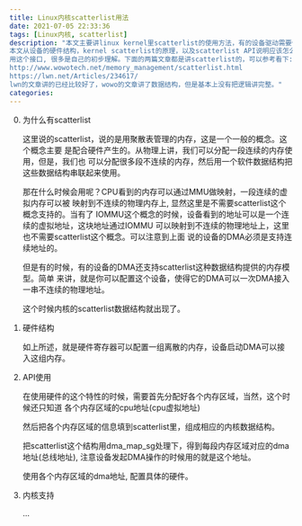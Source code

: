 ```yaml
---
title: Linux内核scatterlist用法
date: 2021-07-05 22:33:36
tags: [Linux内核, scatterlist]
description: "本文主要讲linux kernel里scatterlist的使用方法，有的设备驱动需要使用这个接口编程。
本文从设备的硬件结构，kernel scatterlist的原理，以及scatterlist API说明应该怎么
用这个接口, 很多是自己的初步理解。下面的两篇文章都是讲scatterlist的，可以参考看下:
http://www.wowotech.net/memory_management/scatterlist.html
https://lwn.net/Articles/234617/
lwn的文章讲的已经比较好了，wowo的文章讲了数据结构，但是基本上没有把逻辑讲完整。"
categories:
---
```


0. 为什么有scatterlist

   这里说的scatterlist，说的是用聚散表管理的内存，这是一个一般的概念。这个概念主要
   是配合硬件产生的。从物理上讲，我们可以分配一段连续的内存使用，但是，我们也
   可以分配很多段不连续的内存，然后用一个软件数据结构把这些数据结构串联起来使用。

   那在什么时候会用呢？CPU看到的内存可以通过MMU做映射，一段连续的虚拟内存可以被
   映射到不连续的物理内存上, 显然这里是不需要scatterlist这个概念支持的。当有了
   IOMMU这个概念的时候，设备看到的地址可以是一个连续的虚拟地址，这块地址通过IOMMU
   可以映射到不连续的物理地址上，这里也不需要scatterlist这个概念。可以注意到上面
   说的设备的DMA必须是支持连续地址的。

   但是有的时候，有的设备的DMA还支持scatterlist这种数据结构提供的内存模型。简单
   来讲，就是你可以配置这个设备，使得它的DMA可以一次DMA接入一串不连续的物理地址。

   这个时候内核的scatterlist数据结构就出现了。

1. 硬件结构

   如上所述，就是硬件寄存器可以配置一组离散的内存，设备启动DMA可以接入这组内存。

2. API使用

   在使用硬件的这个特性的时候，需要首先分配好各个内存区域，当然，这个时候还只知道
   各个内存区域的cpu地址(cpu虚拟地址)

   然后把各个内存区域的信息填到scatterlist里，组成相应的内核数据结构。

   把scatterlist这个结构用dma_map_sg处理下，得到每段内存区域对应的dma地址(总线地址),
   注意设备发起DMA操作的时候用的就是这个地址。

   使用各个内存区域的dma地址, 配置具体的硬件。

3. 内核支持

   ...
